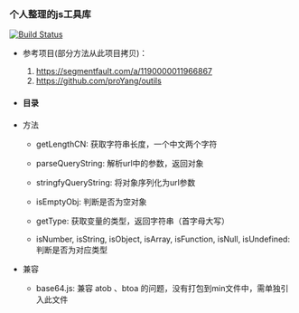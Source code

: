 ### 个人整理的js工具库

[![Build Status](https://travis-ci.org/YouzheJ/jutils.svg?branch=master)](https://travis-ci.org/YouzheJ/jutils)

- 参考项目(部分方法从此项目拷贝)：
  1. https://segmentfault.com/a/1190000011966867
  2. https://github.com/proYang/outils

- #### 目录

- 方法
  - getLengthCN: 获取字符串长度，一个中文两个字符

  - parseQueryString: 解析url中的参数，返回对象
  - stringfyQueryString: 将对象序列化为url参数

  - isEmptyObj: 判断是否为空对象

  - getType: 获取变量的类型，返回字符串（首字母大写）
  - isNumber, isString, isObject, isArray, isFunction, isNull, isUndefined: 判断是否为对应类型

- 兼容
  - base64.js: 兼容 atob 、btoa 的问题，没有打包到min文件中，需单独引入此文件